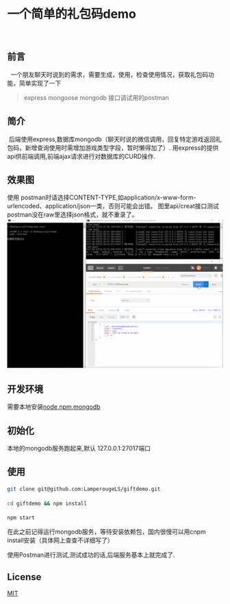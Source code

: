 # 一个简单的礼包码demo
 
## 前言
 
一个朋友聊天时说到的需求，需要生成，使用，检查使用情况，获取礼包码功能，简单实现了一下
>  express mongoose mongodb
   接口调试用的postman
## 简介
 后端使用express,数据库mongodb（聊天时说的微信调用，回复特定游戏返回礼包码，新增查询使用时需增加游戏类型字段，暂时懒得加了）.
 用express的提供api供前端调用,前端ajax请求进行对数据库的CURD操作.
 
## 效果图
使用 postman时请选择CONTENT-TYPE,如application/x-www-form-urlencoded、application/json一类，否则可能会出错。
图里api/creat接口测试postman没在raw里选择json格式，就不重录了。
![postman测试](./show.gif)


## 开发环境
需要本地安装[node](https://nodejs.org/en/),[npm](https://www.npmjs.com/),[mongodb](https://www.mongodb.com/)

## 初始化
本地的mongodb服务跑起来,默认 127.0.0.1:27017端口
 
## 使用

```bash
git clone git@github.com:LamperougeLS/giftdemo.git

cd giftdemo && npm install 

npm start 
```  


在此之前记得运行mongodb服务，等待安装依赖包，国内很慢可以用cnpm install安装（具体网上查查不详细写了）

使用Postman进行测试,测试成功的话,后端服务基本上就完成了.

## License

[MIT](https://opensource.org/licenses/MIT)








